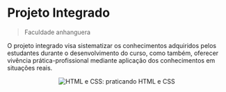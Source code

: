 # Projeto Integrado
> Faculdade anhanguera

O projeto integrado visa sistematizar os conhecimentos adquiridos pelos estudantes durante o desenvolvimento do curso, como também, oferecer vivência prática-profissional mediante aplicação dos conhecimentos em situações reais.

<p align="center"> <img src="https://imgur.com/BASzVop.png" alt="HTML e CSS: praticando HTML e CSS"> </p>
